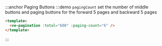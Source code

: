 :::anchor Paging Buttons
:::demo `pagingCount` set the number of middle buttons and paging buttons for the forward 5 pages and backward 5 pages

```html
<template>
  <ve-pagination :total="600" :paging-count="6" />
</template>
```

:::
